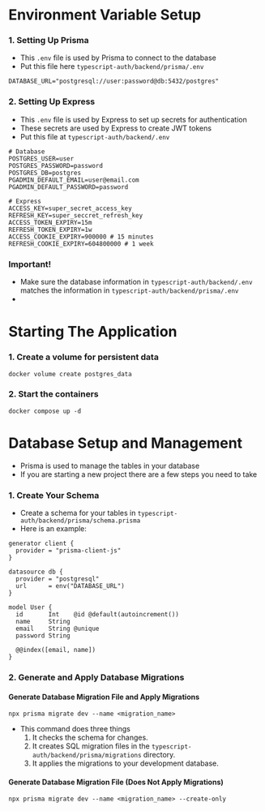 # Environment Variable Setup
### 1. Setting Up Prisma
- This `.env` file is used by Prisma to connect to the database
- Put this file here `typescript-auth/backend/prisma/.env`
```
DATABASE_URL="postgresql://user:password@db:5432/postgres"
```
### 2. Setting Up Express
- This `.env` file is used by Express to set up secrets for authentication
- These secrets are used by Express to create JWT tokens
- Put this file at `typescript-auth/backend/.env`
```
# Database
POSTGRES_USER=user
POSTGRES_PASSWORD=password
POSTGRES_DB=postgres
PGADMIN_DEFAULT_EMAIL=user@email.com
PGADMIN_DEFAULT_PASSWORD=password

# Express
ACCESS_KEY=super_secret_access_key
REFRESH_KEY=super_seccret_refresh_key
ACCESS_TOKEN_EXPIRY=15m
REFRESH_TOKEN_EXPIRY=1w
ACCESS_COOKIE_EXPIRY=900000 # 15 minutes
REFRESH_COOKIE_EXPIRY=604800000 # 1 week
```
### Important!
- Make sure the database information in `typescript-auth/backend/.env` matches the information in `typescript-auth/backend/prisma/.env`
- 
# Starting The Application
### 1. Create a volume for persistent data
```
docker volume create postgres_data
```
### 2. Start the containers
```
docker compose up -d
```

# Database Setup and Management
- Prisma is used to manage the tables in your database
- If you are starting a new project there are a few steps you need to take
### 1. Create Your Schema
- Create a schema for your tables in `typescript-auth/backend/prisma/schema.prisma`
- Here is an example:
```
generator client {
  provider = "prisma-client-js"
}

datasource db {
  provider = "postgresql"
  url      = env("DATABASE_URL")
}

model User {
  id       Int    @id @default(autoincrement())
  name     String
  email    String @unique
  password String

  @@index([email, name])
}
```

### 2. Generate and Apply Database Migrations
#### Generate Database Migration File and Apply Migrations
```
npx prisma migrate dev --name <migration_name>
```
- This command does three things
  1. It checks the schema for changes.
  2. It creates SQL migration files in the `typescript-auth/backend/prisma/migrations` directory.
  3. It applies the migrations to your development database.
#### Generate Database Migration File (Does Not Apply Migrations)
```
npx prisma migrate dev --name <migration_name> --create-only
```
